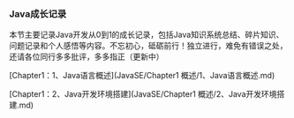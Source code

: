 ### Java成长记录

本节主要记录Java开发从0到1的成长记录，包括Java知识系统总结、碎片知识、问题记录和个人感悟等内容。不忘初心，砥砺前行！独立进行，难免有错误之处，还请各位同行多多批评，多多指正（更新中）

[Chapter1：1、Java语言概述](JavaSE/Chapter1 概述/1、Java语言概述.md)

[Chapter1：2、Java开发环境搭建](JavaSE/Chapter1 概述/2、Java开发环境搭建.md)

